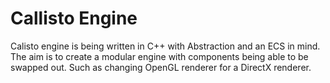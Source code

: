 # Callisto Engine

Calisto engine is being written in C++ with Abstraction and an ECS in mind. 
The aim is to create a modular engine with components being able to be swapped out. Such as changing OpenGL renderer for a DirectX renderer.
